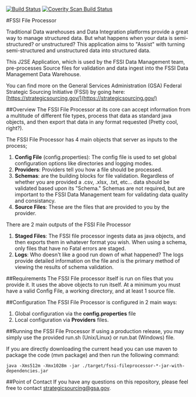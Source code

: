 [![Build Status](https://travis-ci.org/GSA/fssi-file-processor.svg?branch=master)](https://travis-ci.org/GSA/fssi-file-processor)
<a href="https://scan.coverity.com/projects/4177">
  <img alt="Coverity Scan Build Status"
       src="https://scan.coverity.com/projects/4177/badge.svg"/>
</a>

#FSSI File Processor

Traditional Data warehouses and Data Integration platforms provide a great way to manage structured data. But what happens when your data is semi-structured? or unstructured? This application aims to "Assist" with turning semi-structured and unstructured data into structured data.

This J2SE Application, which is used by the FSSI Data Management team, pre-processes Source files for validation and data ingest into the FSSI Data Management Data Warehouse.

You can find more on the General Services Administration (GSA) Federal Strategic Sourcing Initiative (FSSI) by going here: [https://strategicsourcing.gov/](https://strategicsourcing.gov/)

##Overview
The FSSI File Processor at its core can accept information from a multitude of different file types, process that data as standard java objects, and then export that data in any format requested (Pretty cool, right?).

The FSSI File Processor has 4 main objects that server as inputs to the process; 

1. **Config File** (config.properties): The config file is used to set global configuration options like directories and logging modes.
2. **Providers**: Providers tell you how a file should be processed.
3. **Schemas**: are the building blocks for file validation. Regardless of whether you are provided a .csv, .xlsx, .txt, etc... data should be validated based upon its "Schema." Schemas are not required, but are important to the FSSI Data Management team for validating data quality and consistancy.
4. **Source Files**: These are the files that are provided to you by the provider.

There are 2 main outputs of the FSSI File Processor

1. **Staged Files**: The FSSI file processor ingests data as java objects, and then exports them in whatever format you wish. When using a schema, only files that have no Fatal errors are staged.
2. **Logs**: Who doesn't like a good run down of what happened? The logs provide detailed information on the file and is the primary method of viewing the results of schema validation.

##Requirements
The FSSI File processor itself is run on files that you provide it. It uses the above objects to run itself. At a minimum you must have a valid Config File, a working directory, and at least 1 source file.


##Configuration
The FSSI File Processor is configured in 2 main ways:

1. Global configuration via the **config.properties** file
2. Local configuration via **Providers** files.


##Running the FSSI File Processor
If using a production release, you may simply use the provided run.sh (Unix/Linux) or run.bat (Windows) file.

If you are directly downloading the current head you can use maven to package the code (mvn package) and then run the following command:

    java -Xms512m -Xmx1028m -jar ./target/fssi-fileprocessor-*-jar-with-dependencies.jar

##Point of Contact
If you have any questions on this repository, please feel free to contact [strategicsourcing@gsa.gov](mailto:strategicsourcing@gsa.gov).
